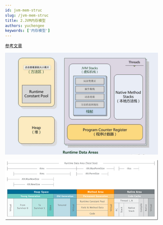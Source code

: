 ```yaml
---
id: jvm-mem-struc
slug: /jvm-mem-struc
title: 2.JVM内存模型
authors: yuchengee
keywords: ['内存模型']
---
```

[参考文章](https://javaguide.cn/java/jvm/memory-area.html "参考文章")

![JVM内存模型](img/jvm-men-struc.jpg "JVM内存模型")

![堆内存结构](img/堆内存结构.png "堆内存结构")
